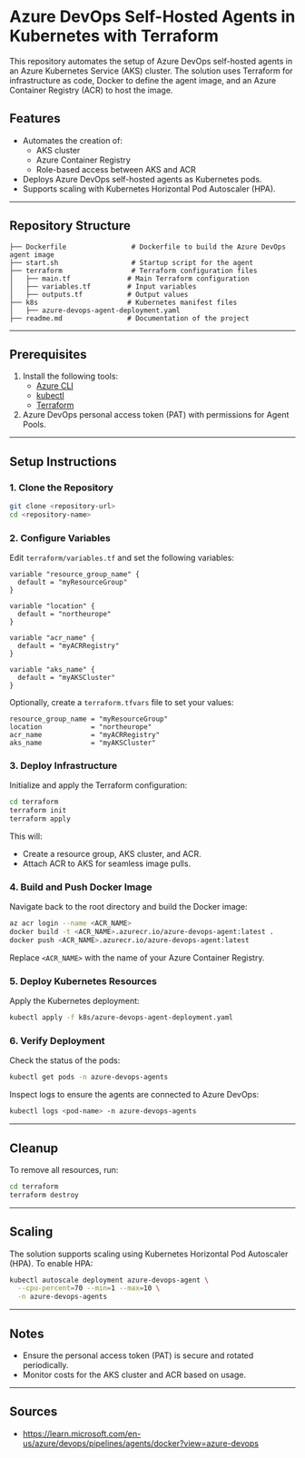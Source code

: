 # Azure DevOps Self-Hosted Agents in Kubernetes with Terraform

This repository automates the setup of Azure DevOps self-hosted agents in an Azure Kubernetes Service (AKS) cluster. The solution uses Terraform for infrastructure as code, Docker to define the agent image, and an Azure Container Registry (ACR) to host the image.

## Features
- Automates the creation of:
  - AKS cluster
  - Azure Container Registry
  - Role-based access between AKS and ACR
- Deploys Azure DevOps self-hosted agents as Kubernetes pods.
- Supports scaling with Kubernetes Horizontal Pod Autoscaler (HPA).

---

## Repository Structure

```
├── Dockerfile                # Dockerfile to build the Azure DevOps agent image
├── start.sh                  # Startup script for the agent
├── terraform                 # Terraform configuration files
│   ├── main.tf              # Main Terraform configuration
│   ├── variables.tf         # Input variables
│   ├── outputs.tf           # Output values
├── k8s                      # Kubernetes manifest files
│   ├── azure-devops-agent-deployment.yaml
├── readme.md                # Documentation of the project
```

---

## Prerequisites

1. Install the following tools:
   - [Azure CLI](https://learn.microsoft.com/en-us/cli/azure/install-azure-cli)
   - [kubectl](https://kubernetes.io/docs/tasks/tools/install-kubectl/)
   - [Terraform](https://www.terraform.io/downloads.html)
2. Azure DevOps personal access token (PAT) with permissions for Agent Pools.

---

## Setup Instructions

### **1. Clone the Repository**

```bash
git clone <repository-url>
cd <repository-name>
```

### **2. Configure Variables**

Edit `terraform/variables.tf` and set the following variables:

```hcl
variable "resource_group_name" {
  default = "myResourceGroup"
}

variable "location" {
  default = "northeurope"
}

variable "acr_name" {
  default = "myACRRegistry"
}

variable "aks_name" {
  default = "myAKSCluster"
}
```

Optionally, create a `terraform.tfvars` file to set your values:

```hcl
resource_group_name = "myResourceGroup"
location            = "northeurope"
acr_name            = "myACRRegistry"
aks_name            = "myAKSCluster"
```

### **3. Deploy Infrastructure**

Initialize and apply the Terraform configuration:

```bash
cd terraform
terraform init
terraform apply
```

This will:
- Create a resource group, AKS cluster, and ACR.
- Attach ACR to AKS for seamless image pulls.

### **4. Build and Push Docker Image**

Navigate back to the root directory and build the Docker image:

```bash
az acr login --name <ACR_NAME>
docker build -t <ACR_NAME>.azurecr.io/azure-devops-agent:latest .
docker push <ACR_NAME>.azurecr.io/azure-devops-agent:latest
```

Replace `<ACR_NAME>` with the name of your Azure Container Registry.

### **5. Deploy Kubernetes Resources**

Apply the Kubernetes deployment:

```bash
kubectl apply -f k8s/azure-devops-agent-deployment.yaml
```

### **6. Verify Deployment**

Check the status of the pods:

```bash
kubectl get pods -n azure-devops-agents
```

Inspect logs to ensure the agents are connected to Azure DevOps:

```bash
kubectl logs <pod-name> -n azure-devops-agents
```

---

## Cleanup

To remove all resources, run:

```bash
cd terraform
terraform destroy
```

---

## Scaling

The solution supports scaling using Kubernetes Horizontal Pod Autoscaler (HPA). To enable HPA:

```bash
kubectl autoscale deployment azure-devops-agent \
  --cpu-percent=70 --min=1 --max=10 \
  -n azure-devops-agents
```

---

## Notes
- Ensure the personal access token (PAT) is secure and rotated periodically.
- Monitor costs for the AKS cluster and ACR based on usage.

---

## Sources
- https://learn.microsoft.com/en-us/azure/devops/pipelines/agents/docker?view=azure-devops
